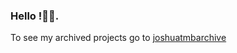 ### Hello !👋🏾.
To see my archived projects go to  [joshuatmbarchive](https://github.com/joshuatmbarchive)
<!--# Hello !👋🏾.

My name is Joshua .
 🔭 I’m currently working on perfecting:
 [Javascript](https://www.javascript.com/), 
 [React](https://reactjs.org/),
 [Django](https://www.djangoproject.com/)
 [Css](https://en.wikipedia.org/wiki/CSS) and 
 [Python](https://www.python.org/), 
 
 
 To see my archived projects go to  [joshuatmbarchive](https://github.com/joshuatmbarchive) <p align="left"> <img src="https://komarev.com/ghpvc/?username=joshuatmb&label=Profile%20views&color=0e75b6&style=flat" alt="joshuatmb" /></p>
 
## 🔧 Technologies & Tools
![](https://img.shields.io/badge/GitHub-100000?style=for-the-badge&logo=github&logoColor=white)
![](https://img.shields.io/badge/Python-3776AB?style=for-the-badge&logo=python&logoColor=white)
![](https://img.shields.io/badge/Codepen-000000?style=for-the-badge&logo=codepen&logoColor=white)
![](https://img.shields.io/badge/JavaScript-323330?style=for-the-badge&logo=javascript&logoColor=F7DF1E)
![](https://img.shields.io/badge/Django-092E20?style=for-the-badge&logo=django&logoColor=white)
![](https://img.shields.io/badge/React-20232A?style=for-the-badge&logo=react&logoColor=61DAFB)
![](https://img.shields.io/badge/Visual_Studio_Code-0078D4?style=for-the-badge&logo=visual%20studio%20code&logoColor=white)
![](https://img.shields.io/badge/mac%20os-000000?style=for-the-badge&logo=apple&logoColor=white)
![](https://img.shields.io/badge/HTML5-E34F26?style=for-the-badge&logo=html5&logoColor=white)
![](https://img.shields.io/badge/CSS3-1572B6?style=for-the-badge&logo=css3&logoColor=white)
## &#x1f4c8; GitHub Stats
![](https://github-readme-stats.vercel.app/api/top-langs/?username=joshuatmb)
![](https://github-readme-streak-stats.herokuapp.com/?user=joshuatmb)
![](https://github-readme-stats.vercel.app/api?username=joshuatmb)
## Job activity 💼
I'm currently not looking for any fulltime , freelance or consultation work as I am working on improving  my programming skills-->
